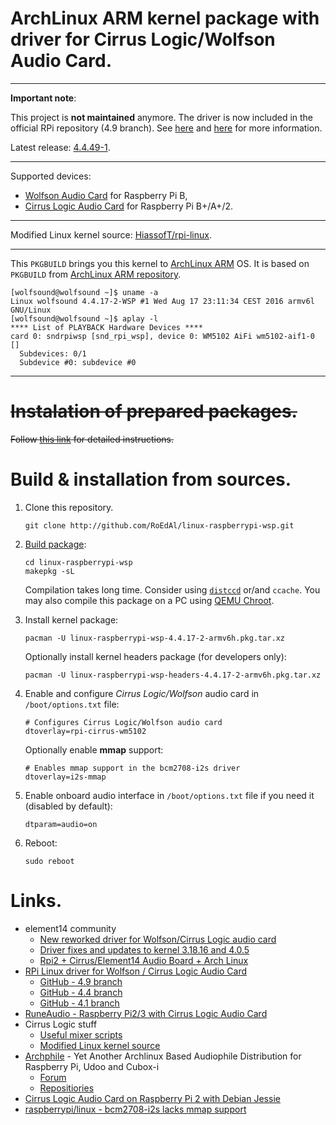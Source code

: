 # ArchLinux ARM kernel package with driver for Cirrus Logic/Wolfson Audio Card.

----

**Important note**:

This project is **not maintained** anymore. The driver is now included in the official RPi repository (4.9 branch). See [here](http://www.horus.com/~hias/cirrus-driver.html) and [here](https://www.element14.com/community/thread/57975) for more information.

Latest release: [4.4.49-1](//github.com/RoEdAl/linux-raspberrypi-wsp/releases/tag/v4.4.49-1).

----

Supported devices:

* [Wolfson Audio Card](http://www.element14.com/wolfson) for Raspberry Pi B,
* [Cirrus Logic Audio Card](http://www.element14.com/cirruslogic_ac) for Raspberry Pi B+/A+/2.

----

Modified Linux kernel source: [HiassofT/rpi-linux](http://www.horus.com/~hias/cirrus-driver.html).

----

This `PKGBUILD` brings you this kernel to [ArchLinux ARM](http://archlinuxarm.org/platforms/armv6/raspberry-pi) OS. It is based on `PKGBUILD` from [ArchLinux ARM repository](http://github.com/archlinuxarm/PKGBUILDs/tree/master/core/linux-raspberrypi).

````
[wolfsound@wolfsound ~]$ uname -a
Linux wolfsound 4.4.17-2-WSP #1 Wed Aug 17 23:11:34 CEST 2016 armv6l GNU/Linux
[wolfsound@wolfsound ~]$ aplay -l
**** List of PLAYBACK Hardware Devices ****
card 0: sndrpiwsp [snd_rpi_wsp], device 0: WM5102 AiFi wm5102-aif1-0 []
  Subdevices: 0/1
  Subdevice #0: subdevice #0
````

----

# ~~Instalation of prepared packages.~~

~~Follow [this link](http://headless.audio) for detailed instructions.~~

# Build & installation from sources.

1. Clone this repository.

   ````
   git clone http://github.com/RoEdAl/linux-raspberrypi-wsp.git
   ````
1. [Build package](http://wiki.archlinux.org/index.php/Makepkg):
  
   ````
   cd linux-raspberrypi-wsp
   makepkg -sL  
   ````

   Compilation takes long time. Consider using [`distccd`](http://archlinuxarm.org/developers/distcc-cross-compiling) or/and `ccache`.
   You may also compile this package on a PC using [QEMU Chroot](http://wiki.archlinux.org/index.php/Raspberry_Pi#QEMU_chroot).
1. Install kernel package:

   ````
   pacman -U linux-raspberrypi-wsp-4.4.17-2-armv6h.pkg.tar.xz
   ````
    
   Optionally install kernel headers package (for developers only):
  
   ````
   pacman -U linux-raspberrypi-wsp-headers-4.4.17-2-armv6h.pkg.tar.xz
   ````
1. Enable and configure *Cirrus Logic/Wolfson* audio card in `/boot/options.txt` file:

   ````
   # Configures Cirrus Logic/Wolfson audio card
   dtoverlay=rpi-cirrus-wm5102
   ````

   Optionally enable **mmap** support:

   ````
   # Enables mmap support in the bcm2708-i2s driver
   dtoverlay=i2s-mmap
   ````
1. Enable onboard audio interface in `/boot/options.txt` file if you need it (disabled by default):

   ````
   dtparam=audio=on
   ````
1. Reboot:

   ````
   sudo reboot
   ````

# Links.

* element14 community
    * [New reworked driver for Wolfson/Cirrus Logic audio card](https://www.element14.com/community/thread/57975)
    * [Driver fixes and updates to kernel 3.18.16 and 4.0.5](http://www.element14.com/community/thread/43711/l/driver-fixes-and-updates-to-kernel-31816-and-405)
    * [Rpi2 + Cirrus/Element14 Audio Board + Arch Linux](http://www.element14.com/community/thread/48086/l/rpi2-cirruselement14-audio-board-arch-linux)
* [RPi Linux driver for Wolfson / Cirrus Logic Audio Card](http://www.horus.com/~hias/cirrus-driver.html)
    * [GitHub - 4.9 branch](http://github.com/HiassofT/rpi-linux/tree/cirrus-ng-4.9.y)
    * [GitHub - 4.4 branch](http://github.com/HiassofT/rpi-linux/tree/cirrus-4.4.y)
    * [GitHub - 4.1 branch](http://github.com/HiassofT/rpi-linux/tree/cirrus-4.1.y)
* [RuneAudio - Raspberry Pi2/3 with Cirrus Logic Audio Card](http://www.runeaudio.com/forum/raspberry-pi2-3-with-cirrus-logic-audio-card-t3837.html)
* Cirrus Logic stuff
    * [Useful mixer scripts](http://github.com/CirrusLogic/wiki-content)
    * [Modified Linux kernel source](http://github.com/CirrusLogic/rpi-linux)
* [Archphile](http://archphile.org) - Yet Another Archlinux Based Audiophile Distribution for Raspberry Pi, Udoo and Cubox-i
    * [Forum](http://forum.archphile.org)
    * [Repositiories](http://github.com/archphile)
* [Cirrus Logic Audio Card on Raspberry Pi 2 with Debian Jessie](http://stmllr.net/blog/cirrus-logic-audio-card-on-raspberry-pi2-with-debian-jessie)
* [raspberrypi/linux - bcm2708-i2s lacks mmap support](http://github.com/raspberrypi/linux/issues/1004)
